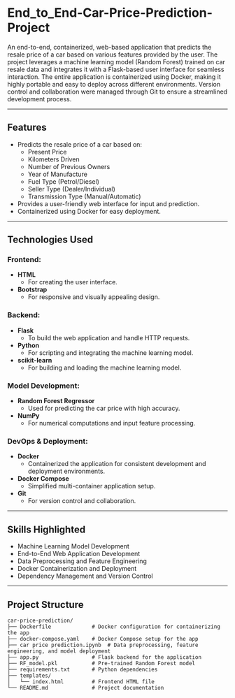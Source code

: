 # End_to_End-Car-Price-Prediction-Project

An end-to-end, containerized, web-based application that predicts the resale price of a car based on various features provided by the user. The project leverages a machine learning model (Random Forest) trained on car resale data and integrates it with a Flask-based user interface for seamless interaction. The entire application is containerized using Docker, making it highly portable and easy to deploy across different environments. Version control and collaboration were managed through Git to ensure a streamlined development process.

---

## **Features**
- Predicts the resale price of a car based on:
  - Present Price
  - Kilometers Driven
  - Number of Previous Owners
  - Year of Manufacture
  - Fuel Type (Petrol/Diesel)
  - Seller Type (Dealer/Individual)
  - Transmission Type (Manual/Automatic)
- Provides a user-friendly web interface for input and prediction.
- Containerized using Docker for easy deployment.

---

## **Technologies Used**
### **Frontend:**
- **HTML**
  - For creating the user interface.
- **Bootstrap**
  - For responsive and visually appealing design.

### **Backend:**
- **Flask**
  - To build the web application and handle HTTP requests.
- **Python**
  - For scripting and integrating the machine learning model.
- **scikit-learn**
  - For building and loading the machine learning model.

### **Model Development:**
- **Random Forest Regressor**
  - Used for predicting the car price with high accuracy.
- **NumPy**
  - For numerical computations and input feature processing.

### **DevOps & Deployment:**
- **Docker**
  - Containerized the application for consistent development and deployment environments.
- **Docker Compose**
  - Simplified multi-container application setup.
- **Git**
  - For version control and collaboration.

---

## **Skills Highlighted**
- Machine Learning Model Development
- End-to-End Web Application Development
- Data Preprocessing and Feature Engineering
- Docker Containerization and Deployment
- Dependency Management and Version Control

---

## **Project Structure**
```plaintext
car-price-prediction/
├── Dockerfile             # Docker configuration for containerizing the app
├── docker-compose.yaml    # Docker Compose setup for the app
├── car price prediction.ipynb  # Data preprocessing, feature engineering, and model deployment
├── app.py                 # Flask backend for the application
├── RF_model.pkl           # Pre-trained Random Forest model
├── requirements.txt       # Python dependencies
├── templates/
│   └── index.html         # Frontend HTML file
└── README.md              # Project documentation

